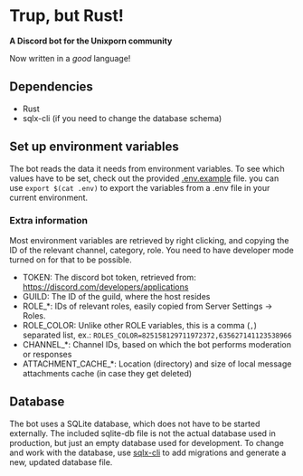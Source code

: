 # Trup, but Rust!

**A Discord bot for the Unixporn community**

Now written in a _good_ language!


## Dependencies

- Rust
- sqlx-cli (if you need to change the database schema)

## Set up environment variables

The bot reads the data it needs from environment variables.
To see which values have to be set, check out the provided [.env.example](./.env.example) file.
you can use `export $(cat .env)` to export the variables from a .env file in your current environment.

### Extra information 

Most environment variables are retrieved by right clicking, and copying the ID of the relevant channel, category, role.
You need to have developer mode turned on for that to be possible. 

- TOKEN: The discord bot token, retrieved from: https://discord.com/developers/applications
- GUILD: The ID of the guild, where the host resides
- ROLE_*: IDs of relevant roles, easily copied from Server Settings -> Roles.
- ROLE_COLOR: Unlike other ROLE variables, this is a comma (`,`) separated list, ex.: `ROLES_COLOR=825158129711972372,635627141123538966`
- CHANNEL_*: Channel IDs, based on which the bot performs moderation or responses
- ATTACHMENT_CACHE_*: Location (directory) and size of local message attachments cache (in case they get deleted)


## Database

The bot uses a SQLite database, which does not have to be started externally.
The included sqlite-db file is not the actual database used in production, but just an empty database used for development.
To change and work with the database, use [sqlx-cli](https://github.com/launchbadge/sqlx/tree/master/sqlx-cli) to add migrations and generate a new, updated database file.
